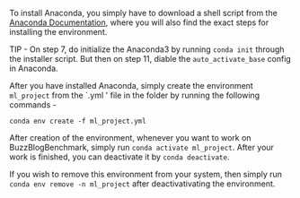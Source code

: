 To install Anaconda, you simply have to download a shell script from the [Anaconda Documentation](https://docs.anaconda.com/anaconda/install/linux/), where you will also find the exact steps for installing the environment.

TIP - On step 7, do initialize the Anaconda3 by running `conda init` through the installer script. But then on step 11, diable the `auto_activate_base` config in Anaconda.

After you have installed Anaconda, simply create the environment `ml_project` from the `.yml ' file in the folder by running the following commands -
```
conda env create -f ml_project.yml
```

After creation of the environment, whenever you want to work on BuzzBlogBenchmark, simply run `conda activate ml_project`. After your work is finished, you can deactivate it by `conda deactivate`.

If you wish to remove this environment from your system, then simply run `conda env remove -n ml_project` after deactivativating the environment.
